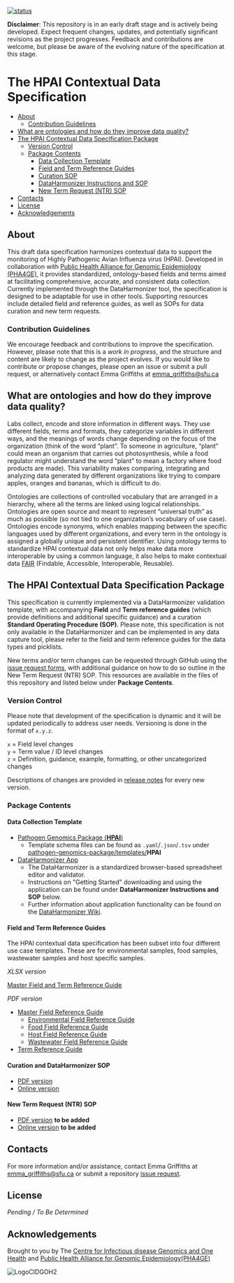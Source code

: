 [![status](https://img.shields.io/badge/status-under%20development-orange)](https://github.com/cidgoh/HPAI_Contextual_Data_Specification)

**Disclaimer**: This repository is in an early draft stage and is actively being developed. Expect frequent changes, updates, and potentially significant revisions as the project progresses. Feedback and contributions are welcome, but please be aware of the evolving nature of the specification at this stage.

# The HPAI Contextual Data Specification

  - [About](#about)
	- [Contribution Guidelines](#contribution-guidelines)
  - [What are ontologies and how do they improve data quality?](#what-are-ontologies-and-how-do-they-improve-data-quality)
  - [The HPAI Contextual Data Specification Package](#the-hpai-contextual-data-specification-package)
    - [Version Control](#version-control)
    - [Package Contents](#package-contents)
      - [Data Collection Template](#data-collection-template)
      - [Field and Term Reference Guides](#field-and-term-reference-guides)
      - [Curation SOP](#curation-sop)
      - [DataHarmonizer Instructions and SOP](#dataharmonizer-instructions-and-sop)
      - [New Term Request (NTR) SOP](#new-term-request-ntr-sop)
  - [Contacts](#contacts)
  - [License](#license)
  - [Acknowledgements](#acknowledgements)

## About

This draft data specification harmonizes contextual data to support the monitoring of Highly Pathogenic Avian Influenza virus (HPAI). Developed in collaboration with [Public Health Alliance for Genomic Epidemiology (PHA4GE)](https://pha4ge.org/), it provides standardized, ontology-based fields and terms aimed at facilitating comprehensive, accurate, and consistent data collection. Currently implemented through the DataHarmonizer tool, the specification is designed to be adaptable for use in other tools. Supporting resources include detailed field and reference guides, as well as SOPs for data curation and new term requests.

### Contribution Guidelines
We encourage feedback and contributions to improve the specification. However, please note that this is a *work in progress*, and the structure and content are likely to change as the project evolves. If you would like to contribute or propose changes, please open an issue or submit a pull request, or alternatively contact Emma Griffiths at emma_griffiths@sfu.ca

## What are ontologies and how do they improve data quality?

Labs collect, encode and store information in different ways. They use different fields, terms and formats, they categorize variables in different ways, and the meanings of words change depending on the focus of the organization (think of the word “plant”. To someone in agriculture, “plant” could mean an organism that carries out photosynthesis, while a food regulator might understand the word “plant” to mean a factory where food products are made). This variability makes comparing, integrating and analyzing data generated by different organizations like trying to compare apples, oranges and bananas, which is difficult to do.

Ontologies are collections of controlled vocabulary that are arranged in a hierarchy, where all the terms are linked using logical relationships. Ontologies are open source and meant to represent “universal truth” as much as possible (so not tied to one organization’s vocabulary of use case). Ontologies encode synonyms, which enables mapping between the specific languages used by different organizations, and every term in the ontology is assigned a globally unique and persistent identifier. Using ontology terms to standardize HPAI contextual data not only helps make data more interoperable by using a common language, it also helps to make contextual data [FAIR](https://www.go-fair.org/fair-principles/) (Findable, Accessible, Interoperable, Reusable).

## The HPAI Contextual Data Specification Package

This specification is currently implemented via a DataHarmonizer validation template, with accompanying **Field** and **Term reference guides** (which provide definitions and additional specific guidance) and a curation **Standard Operating Procedure (SOP)**. Please note, this specification is not only available in the DataHarmonizer and can be implemented in any data capture tool, please refer to the field and term reference guides for the data types and picklists.

New terms and/or term changes can be requested through GitHub using the [issue request forms](https://github.com/cidgoh/HPAI_Contextual_Data_Specification/issues/new/choose), with additional guidance on how to do so outline in the New Term Request (NTR) SOP. This resources are available in the files of this repository and listed below under **Package Contents**.

### Version Control

Please note that development of the specification is dynamic and it will be updated periodically to address user needs. Versioning is done in the format of `x.y.z`.

`x` = Field level changes <br>
`y` = Term value / ID level changes <br>
`z` = Definition, guidance, example, formatting, or other uncategorized changes

Descriptions of changes are provided in [release notes](https://github.com/cidgoh/HPAI/releases) for every new version.

### Package Contents

#### Data Collection Template
- [Pathogen Genomics Package (**HPAI**)](https://github.com/cidgoh/pathogen-genomics-package/releases)
  - Template schema files can be found as `.yaml`/`.json`/`.tsv` under [pathogen-genomics-package/templates/](https://github.com/cidgoh/pathogen-genomics-package/tree/main/templates)**HPAI**
- [DataHarmonizer App](https://github.com/cidgoh/DataHarmonizer)
  - The DataHarmonizer is a standardized browser-based spreadsheet editor and validator.
  - Instructions on "Getting Started" downloading and using the application can be found under **DataHarmonizer Instructions and SOP** below.
  - Further information about application functionality can be found on the [DataHarmonizer Wiki](https://github.com/cidgoh/pathogen-genomics-package/wiki/DataHarmonizer-Getting-Started).

#### Field and Term Reference Guides
The HPAI contextual data specification has been subset into four different use case templates. These are for environmental samples, food samples, wastewater samples and host specific samples.

*XLSX version*

[Master Field and Term Reference Guide](https://github.com/cidgoh/HPAI_Contextual_Data_Specification/blob/main/Reference%20Guide/HPAI_Master-Reference-Guide_v1.0.0.xlsx)

*PDF version*
- [Master Field Reference Guide](https://github.com/cidgoh/HPAI_Contextual_Data_Specification/blob/main/Reference%20Guide/HPAI_Master-Field-Reference-Guide_v1.0.0.pdf)
	- [Environmental Field Reference Guide](https://github.com/cidgoh/HPAI_Contextual_Data_Specification/blob/main/Reference%20Guide/HPAI-Enviro_Field-Reference-Guide_v1.0.0.pdf)
 	- [Food Field Reference Guide](https://github.com/cidgoh/HPAI_Contextual_Data_Specification/blob/main/Reference%20Guide/HPAI-Food_Field-Reference-Guide_v1.0.0.pdf)
  	- [Host Field Reference Guide](https://github.com/cidgoh/HPAI_Contextual_Data_Specification/blob/main/Reference%20Guide/HPAI-Host_Field-Reference-Guide_v1.0.0.pdf)
  	- [Wastewater Field Reference Guide](https://github.com/cidgoh/HPAI_Contextual_Data_Specification/blob/main/Reference%20Guide/HPAI-WW_Field-Reference-Guide_v1.0.0.pdf)
- [Term Reference Guide](https://github.com/pha4ge/HPAI_Contextual_Data_Specification/blob/main/Reference%20Guide/HPAI_Master-Term-Reference-Guide_v1.0.0.pdf)
  

#### Curation and DataHarmonizer SOP
- [PDF version](https://github.com/cidgoh/HPAI_Contextual_Data_Specification/blob/main/SOPs/HPAI_Contextual-Data-Curation-SOP_v1.0.0.pdf)
- [Online version](https://docs.google.com/document/d/e/2PACX-1vS126HVx1oXOk_9CMdtRDSN-YSbt7FaV7yR-yBT42F9FGvcjvkyDQJpAa-36crLvg/pub)

#### New Term Request (NTR) SOP
- [PDF version]() **to be added**
- [Online version]() **to be added**

## Contacts
For more information and/or assistance, contact Emma Griffiths at emma_griffiths@sfu.ca or submit a repository [issue request](https://github.com/PHA4GE/HPAI_Contextual_Data_Specification/issues).

## License

_Pending / To Be Determined_

## Acknowledgements

Brought to you by The [Centre for Infectious disease Genomics and One Health](https://cidgoh.ca/) and [Public Health Alliance for Genomic Epidemiology(PHA4GE)](https://pha4ge.org/)

![LogoCIDGOH2](https://github.com/cidgoh/specification-repo-template/assets/48695054/87fa713d-8fd7-453d-8542-fc413069e842)
